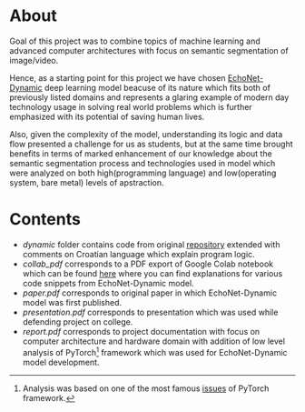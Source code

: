 # About
Goal of this project was to combine topics of machine learning and advanced computer architectures with focus on semantic segmentation of image/video. 

Hence, as a starting point for this project we have chosen [EchoNet-Dynamic](https://echonet.github.io/dynamic/) deep learning model beacuse of its nature which fits both of previously listed domains and represents a glaring example of modern day technology usage in solving real world problems which is further emphasized with its potential of saving human lives. 

Also, given the complexity of the model, understanding its logic and data flow presented a challenge for us as students, but at the same time brought benefits in terms of marked enhancement of our knowledge about the semantic segmentation process and technologies used in model which were analyzed on both high(programming language) and low(operating system, bare metal) levels of apstraction.

# Contents

- *dynamic* folder contains code from original [repository](https://github.com/echonet/dynamic) extended with comments on Croatian language which explain program logic.
- *collab_pdf* corresponds to a PDF export of Google Colab notebook which can be found [here](https://colab.research.google.com/drive/1LtSaJN4dbfKi_GxSPR-k3ukVkU2RT5sF?usp=sharing#scrollTo=8BUSTgVNo75e) where you can find explanations for various code snippets from EchoNet-Dynamic model.
- *paper.pdf* corresponds to original paper in which EchoNet-Dynamic model was first published.
- *presentation.pdf* corresponds to presentation which was used while defending project on college.
- *report.pdf* corresponds to project documentation with focus on computer architecture and hardware domain with addition of low level analysis of PyTorch[^1] framework which was used for EchoNet-Dynamic model development.
  
[^1]: Analysis was based on one of the most famous [issues](https://github.com/pytorch/pytorch/issues/13246) of PyTorch framework.
